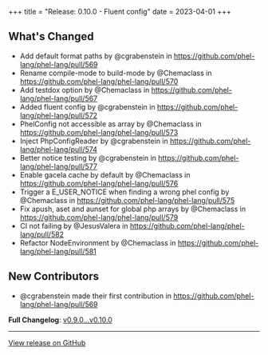 +++
title = "Release: 0.10.0 - Fluent config"
date = 2023-04-01
+++

## What's Changed
* Add default format paths by @cgrabenstein in https://github.com/phel-lang/phel-lang/pull/569
* Rename compile-mode to build-mode by @Chemaclass in https://github.com/phel-lang/phel-lang/pull/570
* Add testdox option by @Chemaclass in https://github.com/phel-lang/phel-lang/pull/567
* Added fluent config by @cgrabenstein in https://github.com/phel-lang/phel-lang/pull/572
* PhelConfig not accessible as array by @Chemaclass in https://github.com/phel-lang/phel-lang/pull/573
* Inject PhpConfigReader by @cgrabenstein in https://github.com/phel-lang/phel-lang/pull/574
* Better notice testing by @cgrabenstein in https://github.com/phel-lang/phel-lang/pull/577
* Enable gacela cache by default by @Chemaclass in https://github.com/phel-lang/phel-lang/pull/576
* Trigger a E_USER_NOTICE when finding a wrong phel config by @Chemaclass in https://github.com/phel-lang/phel-lang/pull/575
* Fix apush, aset and aunset for global php arrays by @Chemaclass in https://github.com/phel-lang/phel-lang/pull/579
* CI not failing by @JesusValera in https://github.com/phel-lang/phel-lang/pull/582
* Refactor NodeEnvironment by @Chemaclass in https://github.com/phel-lang/phel-lang/pull/581

## New Contributors
* @cgrabenstein made their first contribution in https://github.com/phel-lang/phel-lang/pull/569

**Full Changelog**: [v0.9.0...v0.10.0](https://github.com/phel-lang/phel-lang/compare/v0.9.0...v0.10.0)

---

[View release on GitHub](https://github.com/phel-lang/phel-lang/releases/tag/v0.10.0)
